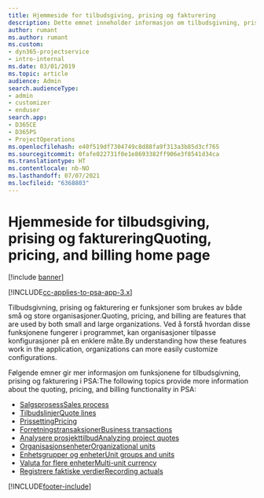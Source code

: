 ```yaml
---
title: Hjemmeside for tilbudsgiving, prising og fakturering
description: Dette emnet inneholder informasjon om tilbudsgivning, prising og fakturering.
author: rumant
ms.author: rumant
ms.custom:
- dyn365-projectservice
- intro-internal
ms.date: 03/01/2019
ms.topic: article
audience: Admin
search.audienceType:
- admin
- customizer
- enduser
search.app:
- D365CE
- D365PS
- ProjectOperations
ms.openlocfilehash: e40f519df7304749c8d88fa9f313a3b85d3cf765
ms.sourcegitcommit: 0fafe022731f0e1e8693382ff906e3f8541d34ca
ms.translationtype: HT
ms.contentlocale: nb-NO
ms.lasthandoff: 07/07/2021
ms.locfileid: "6368803"
---
```

# <a name="quoting-pricing-and-billing-home-page"></a><span data-ttu-id="b9b20-103">Hjemmeside for tilbudsgiving, prising og fakturering</span><span class="sxs-lookup"><span data-stu-id="b9b20-103">Quoting, pricing, and billing home page</span></span>

[!include [banner](../includes/psa-now-project-operations.md)]

[!INCLUDE[cc-applies-to-psa-app-3.x](../includes/cc-applies-to-psa-app-3x.md)]

<span data-ttu-id="b9b20-104">Tilbudsgivning, prising og fakturering er funksjoner som brukes av både små og store organisasjoner.</span><span class="sxs-lookup"><span data-stu-id="b9b20-104">Quoting, pricing, and billing are features that are used by both small and large organizations.</span></span> <span data-ttu-id="b9b20-105">Ved å forstå hvordan disse funksjonene fungerer i programmet, kan organisasjoner tilpasse konfigurasjoner på en enklere måte.</span><span class="sxs-lookup"><span data-stu-id="b9b20-105">By understanding how these features work in the application, organizations can more easily customize configurations.</span></span>

<span data-ttu-id="b9b20-106">Følgende emner gir mer informasjon om funksjonene for tilbudsgivning, prising og fakturering i PSA:</span><span class="sxs-lookup"><span data-stu-id="b9b20-106">The following topics provide more information about the quoting, pricing, and billing functionality in PSA:</span></span>

- [<span data-ttu-id="b9b20-107">Salgsprosess</span><span class="sxs-lookup"><span data-stu-id="b9b20-107">Sales process</span></span>](basic-sales-process.md)
- [<span data-ttu-id="b9b20-108">Tilbudslinjer</span><span class="sxs-lookup"><span data-stu-id="b9b20-108">Quote lines</span></span>](basic-quote-lines.md)
- [<span data-ttu-id="b9b20-109">Prissetting</span><span class="sxs-lookup"><span data-stu-id="b9b20-109">Pricing</span></span>](basic-pricing.md)
- [<span data-ttu-id="b9b20-110">Forretningstransaksjoner</span><span class="sxs-lookup"><span data-stu-id="b9b20-110">Business transactions</span></span>](basic-business-transactions.md)
- [<span data-ttu-id="b9b20-111">Analysere prosjekttilbud</span><span class="sxs-lookup"><span data-stu-id="b9b20-111">Analyzing project quotes</span></span>](basic-analyzing-quotes.md)
- [<span data-ttu-id="b9b20-112">Organisasjonsenheter</span><span class="sxs-lookup"><span data-stu-id="b9b20-112">Organizational units</span></span>](advanced-organizational.md)
- [<span data-ttu-id="b9b20-113">Enhetsgrupper og enheter</span><span class="sxs-lookup"><span data-stu-id="b9b20-113">Unit groups and units</span></span>](advanced-units.md)
- [<span data-ttu-id="b9b20-114">Valuta for flere enheter</span><span class="sxs-lookup"><span data-stu-id="b9b20-114">Multi-unit currency</span></span>](advanced-currency.md)
- [<span data-ttu-id="b9b20-115">Registrere faktiske verdier</span><span class="sxs-lookup"><span data-stu-id="b9b20-115">Recording actuals</span></span>](advanced-actuals.md)


[!INCLUDE[footer-include](../includes/footer-banner.md)]